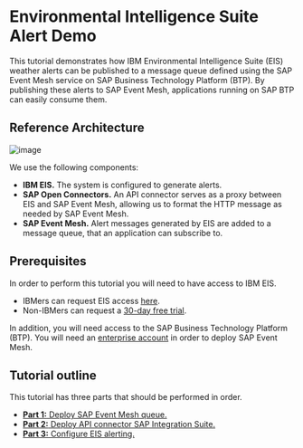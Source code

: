 # Environmental Intelligence Suite Alert Demo

This tutorial demonstrates how IBM Environmental Intelligence Suite (EIS) weather alerts can be published to a message queue defined using the SAP Event Mesh service on SAP Business Technology Platform (BTP). By publishing these alerts to SAP Event Mesh, applications running on SAP BTP can easily consume them.

## Reference Architecture

![image](https://media.github.ibm.com/user/24824/files/62966772-c4a3-472a-b31d-7827339a4be0)

We use the following components:
- **IBM EIS.** The system is configured to generate alerts.
- **SAP Open Connectors.** An API connector serves as a proxy between EIS and SAP Event Mesh, allowing us to format the HTTP message as needed by SAP Event Mesh.
- **SAP Event Mesh.** Alert messages generated by EIS are added to a message queue, that an application can subscribe to.

## Prerequisites

In order to perform this tutorial you will need to have access to IBM EIS.

- IBMers can request EIS access [here](https://eistrialrequest.ideas.aha.io/portal_session/new).
- Non-IBMers can request a [30-day free trial](https://www.ibm.com/account/reg/us-en/signup?formid=urx-51911&_gl=1*9cen1r*_ga*NzczNTIyMDM3LjE2ODkxNzIwNjE.*_ga_FYECCCS21D*MTY4OTUzODI1My4yMi4xLjE2ODk1Mzg2MjEuMC4wLjA).

In addition, you will need access to the SAP Business Technology Platform (BTP). You will need an [enterprise account](https://help.sap.com/docs/btp/sap-business-technology-platform/enterprise-accounts) in order to deploy SAP Event Mesh.


## Tutorial outline

This tutorial has three parts that should be performed in order.

- [**Part 1:** Deploy SAP Event Mesh queue.](https://github.com/ibm-build-lab/ibm-eis-sap-btp/tree/main/alert-demo/event-mesh)
- [**Part 2:** Deploy API connector SAP Integration Suite.](https://github.com/ibm-build-lab/ibm-eis-sap-btp/tree/main/alert-demo/connector)
- [**Part 3:** Configure EIS alerting.](https://github.com/ibm-build-lab/ibm-eis-sap-btp/tree/main/alert-demo/eis)

